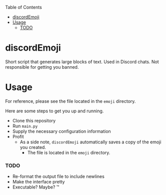 Table of Contents

- [discordEmoji](#discordemoji)
- [Usage](#usage)
    - [TODO](#todo)

# discordEmoji

Short script that generates large blocks of text. Used in Discord chats. Not responsible for getting you banned.

# Usage

For reference, please see the file located in the `emoji` directory.

Here are some steps to get you up and running.

- Clone this repository
- Run `main.py`
- Supply the necessary configuration information
- Profit
  - As a side note, `discordEmoji` automatically saves a copy of the emoji you created.
    - The file is located in the `emoji` directory.

### TODO

- Re-format the output file to include newlines
- Make the interface pretty
- Executable? Maybe? :tm:
